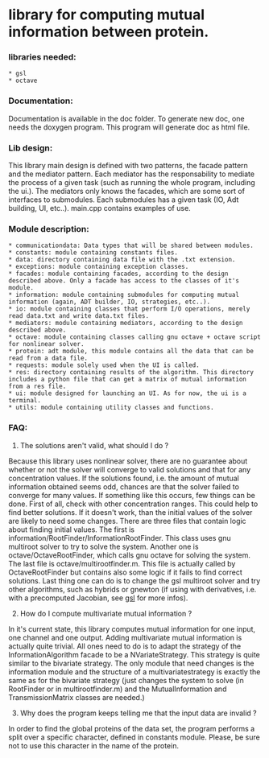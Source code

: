 # library for computing mutual information between protein.

### libraries needed:

	* gsl
	* octave

### Documentation:

Documentation is available in the doc folder. To generate new doc, one needs the doxygen program. This program will generate doc as html file.

### Lib design:

This library main design is defined with two patterns, the facade pattern and the mediator pattern. Each mediator has the responsability to mediate the process of a given task (such as running the whole program, including the ui.). The mediators only knows the facades, which are some sort of interfaces to submodules. Each submodules has a given task (IO, Adt building, UI, etc..). main.cpp contains examples of use.

### Module description:

	* communicationdata: Data types that will be shared between modules.
	* constants: module containing constants files.
	* data: directory containing data file with the .txt extension.
	* exceptions: module containing exception classes.
	* facades: module containing facades, according to the design described above. Only a facade has access to the classes of it's module.
	* information: module containing submodules for computing mutual information (again, ADT builder, IO, strategies, etc..).
	* io: module containing classes that perform I/O operations, merely read data.txt and write data.txt files.
	* mediators: module containing mediators, according to the design described above.
	* octave: module containing classes calling gnu octave + octave script for nonlinear solver.
	* protein: adt module, this module contains all the data that can be read from a data file.
	* requests: module solely used when the UI is called.
	* res: directory containing results of the algorithm. This directory includes a python file that can get a matrix of mutual information from a res file.
	* ui: module designed for launching an UI. As for now, the ui is a terminal.
	* utils: module containing utility classes and functions.

### FAQ:

1. The solutions aren't valid, what should I do ?

Because this library uses nonlinear solver, there are no guarantee about whether or not the solver will converge to valid solutions and that for any concentration values.
If the solutions found, i.e. the amount of mutual information obtained seems odd, chances are that the solver failed to converge for many values. If something like this occurs,
few things can be done. First of all, check with other concentration ranges. This could help to find better solutions. If it doesn't work, than the initial values of the solver are likely to need some changes. There are three files that contain logic about finding initial values. The first is information/RootFinder/InformationRootFinder. This class uses gnu multiroot solver to try to solve the system. Another one is octave/OctaveRootFinder, which calls gnu octave for solving the system. The last file is octave/multirootfinder.m. This file is actually called by OctaveRootFinder but contains also some logic if it fails to find correct solutions. Last thing one can do is to change the gsl multiroot solver and try other algorithms, such as hybrids or gnewton (if using with derivatives, i.e. with a precomputed Jacobian, see [gsl](https://www.gnu.org/software/gsl/manual/html_node/Multidimensional-Root_002dFinding.html) for more infos).


2. How do I compute multivariate mutual information ?

In it's current state, this library computes mutual information for one input, one channel and one output. Adding multivariate mutual information is actually quite trivial. All ones need to do is to adapt the strategy of the InformationAlgorithm facade to be a NVariateStrategy. This strategy  is quite similar to the bivariate strategy. The only module that need changes is the information module and the structure of a multivariatestrategy is exactly the same as for the bivariate strategy (just changes the system to solve (in RootFinder or in multirootfinder.m) and the MutualInformation and TransmissionMatrix classes are needed.)


3. Why does the program keeps telling me that the input data are invalid ?

In order to find the global proteins of the data set, the program performs a split over a specific character, defined in constants module. Please, be sure not to use this character in the name of the protein.